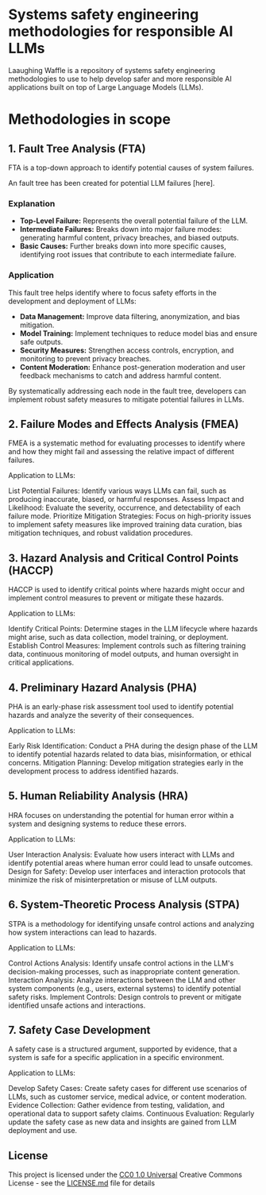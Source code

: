 # Systems safety engineering methodologies for responsible AI LLMs

Laaughing Waffle is a repository of systems safety engineering methodologies to use to help develop safer and more responsible AI applications built on top of Large Language Models (LLMs).


# Methodologies in scope

## 1. Fault Tree Analysis (FTA)
FTA is a top-down approach to identify potential causes of system failures.

An fault tree has been created for potential LLM failures [here].

### Explanation
* **Top-Level Failure:** Represents the overall potential failure of the LLM.
* **Intermediate Failures:** Breaks down into major failure modes: generating harmful content, privacy breaches, and biased outputs.
* **Basic Causes:** Further breaks down into more specific causes, identifying root issues that contribute to each intermediate failure.

### Application
This fault tree helps identify where to focus safety efforts in the development and deployment of LLMs:

* **Data Management:** Improve data filtering, anonymization, and bias mitigation.
* **Model Training:** Implement techniques to reduce model bias and ensure safe outputs.
* **Security Measures:** Strengthen access controls, encryption, and monitoring to prevent privacy breaches.
* **Content Moderation:** Enhance post-generation moderation and user feedback mechanisms to catch and address harmful content.

By systematically addressing each node in the fault tree, developers can implement robust safety measures to mitigate potential failures in LLMs.

## 2. Failure Modes and Effects Analysis (FMEA)
FMEA is a systematic method for evaluating processes to identify where and how they might fail and assessing the relative impact of different failures.

Application to LLMs:

List Potential Failures: Identify various ways LLMs can fail, such as producing inaccurate, biased, or harmful responses.
Assess Impact and Likelihood: Evaluate the severity, occurrence, and detectability of each failure mode.
Prioritize Mitigation Strategies: Focus on high-priority issues to implement safety measures like improved training data curation, bias mitigation techniques, and robust validation procedures.

## 3. Hazard Analysis and Critical Control Points (HACCP)
HACCP is used to identify critical points where hazards might occur and implement control measures to prevent or mitigate these hazards.

Application to LLMs:

Identify Critical Points: Determine stages in the LLM lifecycle where hazards might arise, such as data collection, model training, or deployment.
Establish Control Measures: Implement controls such as filtering training data, continuous monitoring of model outputs, and human oversight in critical applications.

## 4. Preliminary Hazard Analysis (PHA)
PHA is an early-phase risk assessment tool used to identify potential hazards and analyze the severity of their consequences.

Application to LLMs:

Early Risk Identification: Conduct a PHA during the design phase of the LLM to identify potential hazards related to data bias, misinformation, or ethical concerns.
Mitigation Planning: Develop mitigation strategies early in the development process to address identified hazards.

## 5. Human Reliability Analysis (HRA)
HRA focuses on understanding the potential for human error within a system and designing systems to reduce these errors.

Application to LLMs:

User Interaction Analysis: Evaluate how users interact with LLMs and identify potential areas where human error could lead to unsafe outcomes.
Design for Safety: Develop user interfaces and interaction protocols that minimize the risk of misinterpretation or misuse of LLM outputs.

## 6. System-Theoretic Process Analysis (STPA)
STPA is a methodology for identifying unsafe control actions and analyzing how system interactions can lead to hazards.

Application to LLMs:

Control Actions Analysis: Identify unsafe control actions in the LLM's decision-making processes, such as inappropriate content generation.
Interaction Analysis: Analyze interactions between the LLM and other system components (e.g., users, external systems) to identify potential safety risks.
Implement Controls: Design controls to prevent or mitigate identified unsafe actions and interactions.

## 7. Safety Case Development
A safety case is a structured argument, supported by evidence, that a system is safe for a specific application in a specific environment.

Application to LLMs:

Develop Safety Cases: Create safety cases for different use scenarios of LLMs, such as customer service, medical advice, or content moderation.
Evidence Collection: Gather evidence from testing, validation, and operational data to support safety claims.
Continuous Evaluation: Regularly update the safety case as new data and insights are gained from LLM deployment and use.


## License

This project is licensed under the [CC0 1.0 Universal](LICENSE.md)
Creative Commons License - see the [LICENSE.md](LICENSE.md) file for
details
